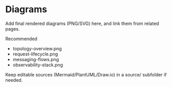 # Diagrams

Add final rendered diagrams (PNG/SVG) here, and link them from related pages.

Recommended
- topology-overview.png
- request-lifecycle.png
- messaging-flows.png
- observability-stack.png

Keep editable sources (Mermaid/PlantUML/Draw.io) in a source/ subfolder if needed.